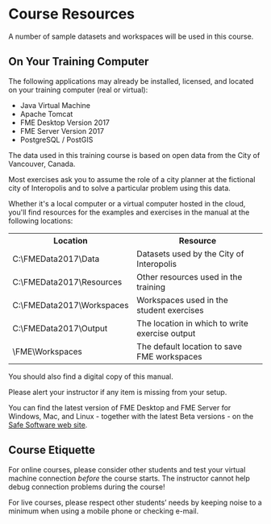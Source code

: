 # Course Resources #
A number of sample datasets and workspaces will be used in this course.

## On Your Training Computer ##

The following applications may already be installed, licensed, and located on your training computer (real or virtual):

- Java Virtual Machine
- Apache Tomcat
- FME Desktop Version 2017
- FME Server Version 2017
- PostgreSQL / PostGIS


The data used in this training course is based on open data from the City of Vancouver, Canada.

Most exercises ask you to assume the role of a city planner at the fictional city of Interopolis and to solve a particular problem using this data.

Whether it's a local computer or a virtual computer hosted in the cloud, you'll find resources for the examples and exercises in the manual at the following locations:

<table>

<tr>
<th>Location</th>
<th>Resource</th>
</tr>

<tr>
<td>C:\FMEData2017\Data</td>
<td>Datasets used by the City of Interopolis</td>
</tr>

<tr>
<td>C:\FMEData2017\Resources</td>
<td>Other resources used in the training</td>
</tr>

<tr>
<td>C:\FMEData2017\Workspaces</td>
<td>Workspaces used in the student exercises</td>
</tr>

<tr>
<td>C:\FMEData2017\Output</td>
<td>The location in which to write exercise output</td>
</tr>

<tr>
<td><documents>\FME\Workspaces</td>
<td>The default location to save FME workspaces</td>
</tr>

</table>

You should also find a digital copy of this manual.

Please alert your instructor if any item is missing from your setup.

You can find the latest version of FME Desktop and FME Server for Windows, Mac, and Linux - together with the latest Beta versions - on the [Safe Software web site](https://www.safe.com/support/support-resources/fme-downloads/ "Downloads Page").


## Course Etiquette ##
For online courses, please consider other students and test your virtual machine connection *before* the course starts. The instructor cannot help debug connection problems during the course!

For live courses, please respect other students’ needs by keeping noise to a minimum when using a mobile phone or checking e-mail.
